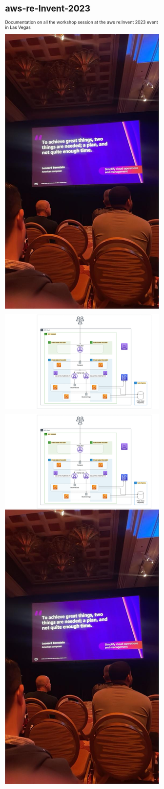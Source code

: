 # aws-re-Invent-2023

Documentation on all the workshop session at the aws re:Invent 2023 event in Las Vegas

![quote](https://raw.githubusercontent.com/sheyijojo/aws-re-Invent-2023/main/images/quote.jpeg)

![Cloudwatch](https://raw.githubusercontent.com/sheyijojo/aws-re-Invent-2023/main/images/wksh1.0.jpg)

<img src="https://raw.githubusercontent.com/sheyijojo/aws-re-Invent-2023/main/images/wksh1.0.jpg">

<img src="https://raw.githubusercontent.com/sheyijojo/aws-re-Invent-2023/main/images/quote.jpeg">
